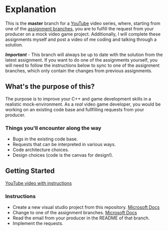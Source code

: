# Explanation
This is the **master** branch for a [YouTube]() video series, where, starting from one of the [assignment branches](https://github.com/AndrewCodesGames/AndrewCodesGames-SFML-Tutorial/tree/Assignment1), you are to fulfill the request from your producer on a mock video game project. Additionally, I will complete these assignments myself and post a video of me coding and talking through a solution.

***Important*** - This branch will always be up to date with the solution from the latest assignment. If you want to do one of the assignments yourself, you will need to follow the instructions below to sync to one of the assignment branches, which only contain the changes from previous assignments.

## What's the purpose of this?
The purpose is to improve your C++ and game development skills in a realistic mock-environment. As a *real* video game developer, you would be working on an existing code base and fullfilling requests from your producer.

### Things you'll encounter along the way
- Bugs in the existing code base.
- Requests that can be interpreted in various ways.
- Code architecture choices.
- Design choices (code is the canvas for design!).

## Getting Started
[YouTube video with instructions]()
### Instructions
- Create a new visual studio project from this repository. [Microsoft Docs](https://learn.microsoft.com/en-us/visualstudio/get-started/tutorial-open-project-from-repo?view=vs-2022)
- Change to one of the assignment branches. [Microsoft Docs](https://learn.microsoft.com/en-us/visualstudio/version-control/git-fetch-pull-sync?view=vs-2022)
- Read the email from your producer in the README of that branch.
- Implement the requests.
